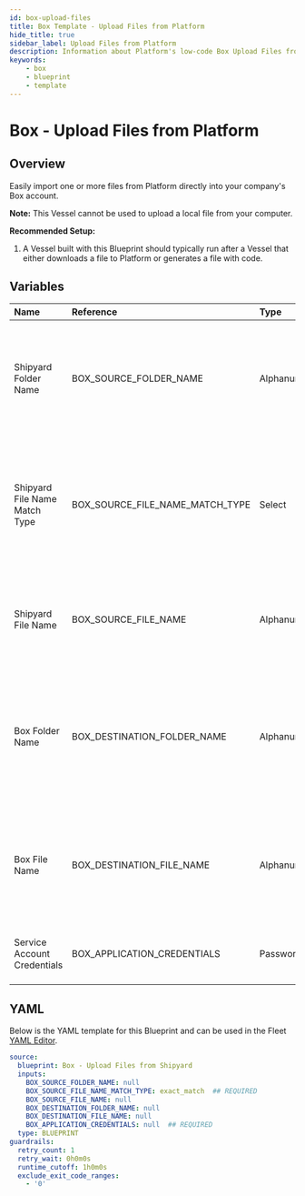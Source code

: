 ```yaml
---
id: box-upload-files
title: Box Template - Upload Files from Platform
hide_title: true
sidebar_label: Upload Files from Platform
description: Information about Platform's low-code Box Upload Files from Platform blueprint. Easily import one or more files from Platform directly into your company's Box account. 
keywords:
    - box
    - blueprint
    - template
---
```


# Box - Upload Files from Platform

## Overview
Easily import one or more files from Platform directly into your company's Box account.

**Note:** This Vessel cannot be used to upload a local file from your computer.

**Recommended Setup:**

1. A Vessel built with this Blueprint should typically run after a Vessel that either downloads a file to Platform or generates a file with code. 


## Variables

| Name | Reference | Type | Required | Default | Options | Description |
|:-----|:----------|:-----|:---------|:--------|:--------|:------------|
| Shipyard Folder Name | BOX_SOURCE_FOLDER_NAME  | Alphanumeric |:heavy_minus_sign: | - | - | Name of the local folder on Platform to upload the target file from. If left blank, will look in the home directory. |
| Shipyard File Name Match Type | BOX_SOURCE_FILE_NAME_MATCH_TYPE  | Select |:white_check_mark: | `exact_match` | Exact Match: `exact_match`<br></br><br></br>Regex Match: `regex_match`<br></br><br></br> | Determines if the text in "Shipyard File Name" will look for one file with exact match, or multiple files using regex. |
| Shipyard File Name | BOX_SOURCE_FILE_NAME  | Alphanumeric |:heavy_minus_sign: | - | - | Name of the target file on Platform. Can be regex if "Match Type" is set accordingly. |
| Box Folder Name | BOX_DESTINATION_FOLDER_NAME  | Alphanumeric |:heavy_minus_sign: | - | - | Folder where the file(s) should be uploaded. Leaving blank will place the file in the root directory of Box. |
| Box File Name | BOX_DESTINATION_FILE_NAME  | Alphanumeric |:heavy_minus_sign: | - | - | What to name the file(s) being uploaded to Box. If left blank, defaults to the original file name(s). |
| Service Account Credentials | BOX_APPLICATION_CREDENTIALS  | Password |:white_check_mark: | - | - | JSON from a Box Service Account key. |


## YAML
Below is the YAML template for this Blueprint and can be used in the Fleet [YAML Editor](../../reference/fleets/yaml-editor.md).
```yaml
source:
  blueprint: Box - Upload Files from Shipyard
  inputs:
    BOX_SOURCE_FOLDER_NAME: null
    BOX_SOURCE_FILE_NAME_MATCH_TYPE: exact_match  ## REQUIRED
    BOX_SOURCE_FILE_NAME: null
    BOX_DESTINATION_FOLDER_NAME: null
    BOX_DESTINATION_FILE_NAME: null
    BOX_APPLICATION_CREDENTIALS: null  ## REQUIRED
  type: BLUEPRINT
guardrails:
  retry_count: 1
  retry_wait: 0h0m0s
  runtime_cutoff: 1h0m0s
  exclude_exit_code_ranges:
    - '0'

```
